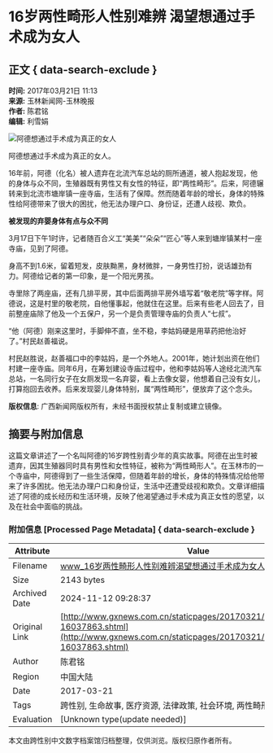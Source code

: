# 16岁两性畸形人性别难辨 渴望想通过手术成为女人

## 正文 { data-search-exclude }


**时间:** 2017年03月21日 11:13  
**来源:** 玉林新闻网-玉林晚报  
**作者:** 陈君铭  
**编辑:** 利雪娟  

![阿德想通过手术成为真正的女人](http://image.gxnews.com.cn/uploadpic/2017/03/21/eb7a03663b87a560710168887f3b4095.jpg)

阿德想通过手术成为真正的女人。

16年前，阿德（化名）被人遗弃在北流汽车总站的厕所通道，被人抱起发现，他的身体与众不同，生殖器既有男性又有女性的特征，即“两性畸形”。后来，阿德辗转来到北流市塘岸镇一座寺庙，生活有了保障。然而随着年龄的增长，身体的特殊性给阿德带来了很大的困扰，他无法办理户口、身份证，还遭人歧视、欺负。

**被发现的弃婴身体有点与众不同**

3月17日下午1时许，记者随百合义工“美美”“朵朵”“匠心”等人来到塘岸镇某村一座寺庙，见到了阿德。

身高不到1.6米，留着短发，皮肤黝黑，身材微胖，一身男性打扮，说话雄劲有力。阿德给记者的第一印象，是一个阳光男孩。

寺里除了两座庙，还有几排平房，其中后面两排平房外墙写着“敬老院”等字样。阿德说，这是村里的敬老院，自他懂事起，他就住在这里。后来有些老人回去了，目前整座庙除了他及一个五保户，另一个是负责管理寺庙的负责人“七叔”。

“他（阿德）刚来这里时，手脚伸不直，坐不稳，李姑妈硬是用草药把他治好了。”村民赵善福说。

村民赵胜说，赵善福口中的李姑妈，是一个外地人。2001年，她计划出资在他们村建一座寺庙。同年6月，在筹划建设寺庙过程中，他和李姑妈等人途经北流汽车总站，一名同行女子在女厕发现一名弃婴，看上去像女婴，他想着自己没有女儿，打算抱回去收养。后来发现婴儿身体特别，属“两性畸形”，便放弃了这个念头。

**版权信息**: 广西新闻网版权所有，未经书面授权禁止复制或建立镜像。

## 摘要与附加信息

<!-- tcd_abstract -->
这篇文章讲述了一个名叫阿德的16岁跨性别青少年的真实故事。阿德在出生时被遗弃，因其生殖器同时具有男性和女性特征，被称为“两性畸形人”。在玉林市的一个寺庙中，阿德得到了一些生活保障，但随着年龄的增长，身体的特殊情况给他带来了许多困扰。他无法办理户口和身份证，生活中还遭受歧视和欺负。文章详细描述了阿德的成长经历和生活环境，反映了他渴望通过手术成为真正女性的愿望，以及在社会中面临的挑战。
<!-- tcd_abstract_end -->

### 附加信息 [Processed Page Metadata] { data-search-exclude }

| Attribute       | Value                                  |
|-----------------|----------------------------------------|
| Filename        | www_16岁两性畸形人性别难辨渴望想通过手术成为女人_-_广西新闻网.md                             |
| Size            | 2143 bytes                           |
| Archived Date   | 2024-11-12 09:28:37                             |
| Original Link   | [http://www.gxnews.com.cn/staticpages/20170321/newgx58d09a51-16037863.shtml](http://www.gxnews.com.cn/staticpages/20170321/newgx58d09a51-16037863.shtml)                       |
| Author          | 陈君铭                               |
| Region          | 中国大陆                               |
| Date            | 2017-03-21                                 |
| Tags            | 跨性别, 生命故事, 医疗资源, 法律政策, 社会环境, 两性畸形, 生存现状                                 |
| Evaluation            | [Unknown type(update needed)]                                 |
<!-- tcd_table_end -->

本文由跨性别中文数字档案馆归档整理，仅供浏览。版权归原作者所有。
